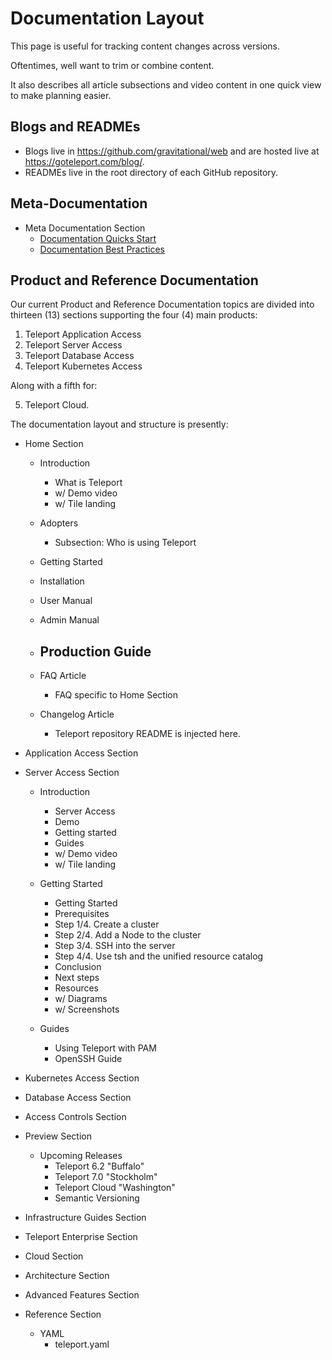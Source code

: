 # Documentation Layout

This page is useful for tracking content changes across versions.

Oftentimes, well want to trim or combine content.

It also describes all article subsections and video content in one quick view to make planning easier.

## Blogs and READMEs

- Blogs live in https://github.com/gravitational/web and are hosted live at https://goteleport.com/blog/.
- READMEs live in the root directory of each GitHub repository.

## Meta-Documentation

- Meta Documentation Section
  - [Documentation Quicks Start](https://goteleport.com/docs/docs/)
  - [Documentation Best Practices](https://goteleport.com/docs/docs/best-practices/)

## Product and Reference Documentation

Our current Product and Reference Documentation topics are divided into thirteen (13) sections supporting the four (4) main products: 

1. Teleport Application Access
2. Teleport Server Access
3. Teleport Database Access
4. Teleport Kubernetes Access 

Along with a fifth for:

5. Teleport Cloud.

The documentation layout and structure is presently:

- Home Section
    - Introduction
        - What is Teleport
        - w/ Demo video
        - w/ Tile landing

    - Adopters
        - Subsection: Who is using Teleport

    - Getting Started
 
    - Installation

    - User Manual

    - Admin Manual

    - Production Guide
        - 
    - FAQ Article
        - FAQ specific to Home Section

    - Changelog Article
        - Teleport repository README is injected here.

- Application Access Section

- Server Access Section
    - Introduction
        - Server Access
        - Demo
        - Getting started
        - Guides
        - w/ Demo video
        - w/ Tile landing

    - Getting Started
        - Getting Started
        - Prerequisites
        - Step 1/4. Create a cluster
        - Step 2/4. Add a Node to the cluster
        - Step 3/4. SSH into the server
        - Step 4/4. Use tsh and the unified resource catalog
        - Conclusion
        - Next steps
        - Resources
        - w/ Diagrams
        - w/ Screenshots

    - Guides
        - Using Teleport with PAM
        - OpenSSH Guide

- Kubernetes Access Section

- Database Access Section

- Access Controls Section

- Preview Section
    - Upcoming Releases
        - Teleport 6.2 "Buffalo"
        - Teleport 7.0 "Stockholm"
        - Teleport Cloud "Washington"
        - Semantic Versioning

- Infrastructure Guides Section

- Teleport Enterprise Section

- Cloud Section

- Architecture Section

- Advanced Features Section

- Reference Section
    - YAML
        - teleport.yaml